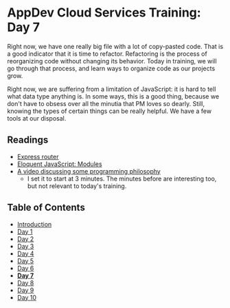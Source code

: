 # AppDev Cloud Services Training: Day 7

Right now, we have one really big file with a lot of copy-pasted code. That
is a good indicator that it is time to refactor. Refactoring is the process
of reorganizing code without changing its behavior. Today in training, we
will go through that process, and learn ways to organize code as our projects
grow.

Right now, we are suffering from a limitation of JavaScript: it is hard to
tell what data type anything is. In some ways, this is a good thing, because
we don't have to obsess over all the minutia that PM loves so dearly. Still,
knowing the types of certain things can be really helpful. We have a few
tools at our disposal.

## Readings

* [Express router](http://expressjs.com/en/4x/api.html#router)
* [Eloquent JavaScript: Modules](http://eloquentjavascript.net/10_modules.html)
* [A video discussing some programming philosophy](https://youtu.be/H5FdjjEjdZ4?t=2m58s)
  * I set it to start at 3 minutes. The minutes before are interesting too, but
    not relevant to today's training.

## Table of Contents

* [Introduction][intro]
* [Day 1][day1]
* [Day 2][day2]
* [Day 3][day3]
* [Day 4][day4]
* [Day 5][day5]
* [Day 6][day6]
* [**Day 7**][day7]
* [Day 8][day8]
* [Day 9][day9]
* [Day 10][day10]

[intro]: https://github.com/GrinnellAppDev/cloud-services-training
[day1]: https://github.com/GrinnellAppDev/cloud-services-training/tree/day-01
[day2]: https://github.com/GrinnellAppDev/cloud-services-training/tree/day-02
[day3]: https://github.com/GrinnellAppDev/cloud-services-training/tree/day-03
[day4]: https://github.com/GrinnellAppDev/cloud-services-training/tree/day-04
[day5]: https://github.com/GrinnellAppDev/cloud-services-training/tree/day-05
[day6]: https://github.com/GrinnellAppDev/cloud-services-training/tree/day-06
[day7]: https://github.com/GrinnellAppDev/cloud-services-training/tree/day-07
[day8]: https://github.com/GrinnellAppDev/cloud-services-training/tree/day-08
[day9]: https://github.com/GrinnellAppDev/cloud-services-training/tree/day-09
[day10]: https://github.com/GrinnellAppDev/cloud-services-training/tree/day-10

